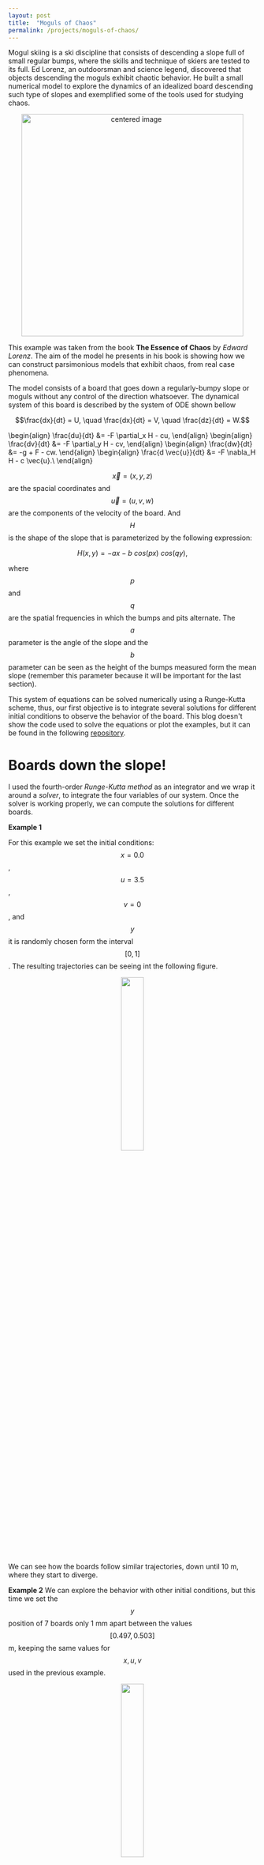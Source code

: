 ```yaml
---
layout: post
title:  "Moguls of Chaos"
permalink: /projects/moguls-of-chaos/
---
```


<style>
.aligncenter {
    text-align: center;
}
</style>

Mogul skiing is a ski discipline that consists of descending a slope full of small regular bumps, where the skills and technique of skiers are tested to its full. Ed Lorenz, an outdoorsman and science legend, discovered that objects descending the moguls exhibit chaotic behavior. He built a small numerical model to explore the dynamics of an idealized board descending such type of slopes and exemplified some of the tools used for studying chaos.

<p class="aligncenter">
    <img src="https://external-content.duckduckgo.com/iu/?u=http%3A%2F%2Fwww.independentsportsnews.com%2Fwp-content%2Fuploads%2F2018%2F12%2FFIS-Freestyle-Ski-World-Cup-in-Thaiwoo.jpg&f=1&nofb=1" width = "450" alt="centered image"/>
</p>

This example was taken from the book **The Essence of Chaos** by *Edward Lorenz*. The aim of the model he presents in his book is showing how we can construct parsimonious models that exhibit chaos, from real case phenomena.

The model consists of a board that goes down a regularly-bumpy slope or moguls without any control of the direction whatsoever. The dynamical system of this board is described by the system of ODE shown bellow

$$\frac{dx}{dt} = U, \quad \frac{dx}{dt} = V, \quad \frac{dz}{dt} = W.$$

\begin{align}
\frac{du}{dt} &= -F \partial_x H - cu,
\end{align}
\begin{align}
\frac{dv}{dt} &= -F \partial_y H - cv,
\end{align}
\begin{align}
\frac{dw}{dt} &= -g + F - cw.
\end{align}
\begin{align}
\frac{d \vec{u}}{dt} &= -F \nabla_H H - c \vec{u}.\\
\end{align}

$$\vec{x} = (x,y,z)$$ are the spacial coordinates and $$\vec{u} = (u,v,w)$$ are the components of the velocity of the board. And $$H$$ is the shape of the slope that is parameterized by the following expression:

$$H(x,y) = -ax - b \ cos(px) \ cos(qy),$$

where $$p$$ and $$q$$ are the spatial frequencies in which the bumps and pits alternate. The $$a$$ parameter is the angle of the slope and the $$b$$ parameter can be seen as the height of the bumps measured form the mean slope (remember this parameter because it will be important for the last section).

This system of equations can be solved numerically using a Runge-Kutta scheme, thus, our first objective is to integrate several solutions for different initial conditions to observe the behavior of the board. This blog doesn't show the code used to solve the equations or plot the examples, but it can be found in the following [repository](https://github.com/cpierard/moguls_of_chaos).

# Boards down the slope!

I used the fourth-order *Runge-Kutta method* as an integrator and we wrap it around a *solver*, to integrate the four variables of our system. Once the solver is working properly, we can compute the solutions for different boards.

**Example 1**

For this example we set the initial conditions: $$x = 0.0$$, $$u = 3.5$$, $$v = 0$$, and $$y$$ it is randomly chosen form the interval $$[0,1]$$. The resulting trajectories can be seeing int the following figure.

<p class="aligncenter">
<img src="/../assets/projects/moguls_of_chaos/bords_rand.png" width="30%" />
</p>

We can see how the boards follow similar trajectories, down until 10 m, where they start to diverge.

**Example 2**
We can explore the behavior with other initial conditions, but this time we set the $$y$$ position of 7 boards only 1 mm apart between the values $$[0.497, 0.503]$$ m, keeping the same values for $$x,u,v$$ used in the previous example.

<p class="aligncenter">
<img src="/../assets/projects/moguls_of_chaos/boards_1mm.png" width="30%" />
</p>

The figure above shows how the trajectories of the boards are practically the same until 20 m down the slope. After 20 m, some small variations appear in the trajectories of the boards, until they start growing bigger and bigger. Around 50 m down the slope, the trajectories diverge completely one from another, following very different paths.

These boards are a perfect example of a system that is sensitive to initial conditions, i.e. that small perturbations or variations in the initial conditions can lead to totally different solutions at some time in the future, which is commonly known as **Chaos theory**.

From the trajectories of the boards is difficult to find regularities in the dynamics of this system, because the trajectories appear to behave randomly as they go down the slope. Therefore, in order to find regularity, we can use the velocities of the boards as they go down the slope. One of the tools that are very handy in the dynamical systems is the phase space plots, which basically consists of plotting the velocity of a system against its position. The problem is that our system has two spatial coordinates and two velocities components, which would make our phase space plot four-dimensional. Our brains can't handle a four-dimensional space, so we need to do some modifications to our system in order to reduce its dimensions to only three.

# Sleds down the slope!

To reduce the dimensions of our system, we can make the downslope velocity constant, or in the real world scenario, by equipping our board with some brakes and an engine so it can maintain a constant velocity while going down the pits or up the bumps, transforming it into a sled! In a mathematical sense, we say that $$\partial_t u = 0$$. This modification allows us to neglect the $u$ component of velocity and reduce the phase space three dimensions.

<p class="aligncenter">
<img src="/../assets/projects/moguls_of_chaos/sleds.png" width="30%" />
</p>

The previous figure shows 10 sleds going down the slope, with initial conditions $$x = 0$$ m, $$y = [0, 0.1]$$ m, $$v = 2$$ m/s, and $$u = 3.5$$ m/s. We see that the system behaves chaotically even though the downslope speed is maintained. We also see how all the sleds reach the same downslope position.

# Sleds and strange attractors

Now our system has 3 variables, which will allow us to visualize its phase space plot. But the modifications that we need to do to our system are not over. If we see the trajectory-plots displayed above, we can see that $$x$$ and $$y$$ grow infinitely, which means that our phase space plot will not be compact, just a collection of points scattered around an infinite domain. The good news is that the cross-slope velocity is already bounded between $$[-5, 5]$$ m/s because of friction.

We need to find a way to make our system compact while preserving the physics of the system. If we analyze closely the structure of our mogul-slope, we can see that it is a collection of regular bumps and pits, that repeat themselves towards infinity.

<p class="aligncenter">
<img src="/../assets/projects/moguls_of_chaos/shape_of_moguls.png" width="70%" />
</p>

Therefore, we can crop our domain in a tile (seeing in the figure below) from which we can reconstruct our full slope by placing consecutive tiles next to one another. In other words, we take this tile and set its boundaries to be periodic, so whatever exits the right side, re-enters the domain by the left side, and whatever exits the domain in by the lower boundary, re-enters by the top boundary. This slope-tile is defined in the domain: $$x \in [-5,5]$$ m and $$y \in [-2,2]$$ m.

<p class="aligncenter">
<img src="/../assets/projects/moguls_of_chaos/shape_of_moguls_compact.png" width="50%" />
</p>

**The washing machine!**

The main interest of this is to build a strange attractor. For this, we set a ensemble of sled all starting from $$x = 0$$m, but with random $$y$$ and cross slope velocities $$v$$, with $$u$$ set to 3.5m.

<p class="aligncenter">
<img src="/../assets/projects/moguls_of_chaos/b_05.gif" width="50%" />
</p>


# Routes from Chaos

<p class="aligncenter">
<img src="/../assets/projects/moguls_of_chaos/b_01.gif" width="33%" />
<img src="/../assets/projects/moguls_of_chaos/b_02.gif" width="33%" />
<img src="/../assets/projects/moguls_of_chaos/b_05.gif" width="33%" />
<img src="/../assets/projects/moguls_of_chaos/b_06.gif" width="33%" />
</p>

Now we see that the attractor changes if we change the height of the bumps in the slope, the parameter $$b$$. Especially, we can think that when $$b = 0$$ m, the sled will follow straight lines, which are non-chaotic, and as we increase $$b$$ these trajectories will transition to chaotic ones.

A practical way of visualizing this is by a bifurcation diagram, in which we plot the state of the system according to a parameter that drives the system.

In the sled case, we can use the local maximum cross slope velocity, deleting the transient states, to visualize were the sled has a periodic behavior or a chaotic one

We can see that there is axial symmetry concerning $$V = 0$$ m/s. This means that the bifurcation diagram can be drawn in either the negative side of the velocities or the positive side, creating regions without a point in the lower and upper part.

We can correct this is we consider only the cross slope speed, i.e. take the absolute value of $$V$$.

![](/../assets/projects/moguls_of_chaos/bifurcation_diagram_speed.png)

# References

- Lorenz, Edward N. *The Essence of Chaos*. Univ. of Washington Press, 1993.
